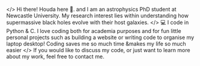 </> Hi there! Houda here 🌝. and I am an astrophysics PhD student at Newcastle University. My research interest lies within understanding how supermassive black holes evolve with their host galaxies. 
</> 💻 I code in Python & C. I love coding both for academia purposes and for fun little personal projects such as building a website or writing code to organise my laptop desktop! Coding saves me so much time &makes my life so much easier 
</> If you would like to discuss my code, or just want to learn more about my work, feel free to contact me. 

